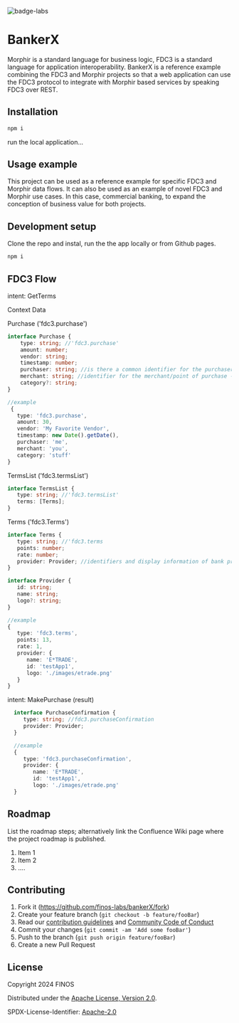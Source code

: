 ![badge-labs](https://user-images.githubusercontent.com/327285/230928932-7c75f8ed-e57b-41db-9fb7-a292a13a1e58.svg)

# BankerX

Morphir is a standard language for business logic, FDC3 is a standard language for application interoperability.  BankerX is a reference example combining the FDC3 and Morphir projects so that a web application can use the FDC3 protocol to integrate with Morphir based services by speaking FDC3 over REST.

## Installation

```sh
npm i

```

run the local application...

## Usage example

This project can be used as a reference example for specific FDC3 and Morphir data flows.  It can also be used as an example of novel FDC3 and Morphir use cases.  In this case, commercial banking, to expand the conception of business value for both projects.

## Development setup

Clone the repo and instal, run the the app locally or from Github pages.

```sh
npm i
```

## FDC3 Flow

intent: GetTerms

Context Data

Purchase ('fdc3.purchase')

```ts
interface Purchase {
    type: string; //'fdc3.purchase'
    amount: number;
    vendor: string;
    timestamp: number;
    purchaser: string; //is there a common identifier for the purchaser?  do we even want to include this (or is this too much PII)?
    merchant: string; //identifier for the merchant/point of purchase - is there a common identifier
    category?: string;
}

//example
 {
   type: 'fdc3.purchase',
   amount: 30,
   vendor: 'My Favorite Vendor',
   timestamp: new Date().getDate(),
   purchaser: 'me',
   merchant: 'you',
   category: 'stuff' 
}

```

TermsList ('fdc3.termsList')

```ts
interface TermsList {
   type: string; //'fdc3.termsList'
   terms: [Terms];
}
```

Terms ('fdc3.Terms')

```ts
interface Terms {
   type: string; //'fdc3.terms
   points: number;
   rate: number;
   provider: Provider; //identifiers and display information of bank providing terms 
}

interface Provider {
   id: string;
   name: string;
   logo?: string;
}

//example
{
   type: 'fdc3.terms',
   points: 13,
   rate: 1,
   provider: {
      name: 'E*TRADE',
      id: 'testApp1',
      logo: './images/etrade.png'
   }   
}

```

intent: MakePurchase (result)
 
 ```ts 
   interface PurchaseConfirmation {
      type: string; //fdc3.purchaseConfirmation
      provider: Provider;
   }

   //example
   {
      type: 'fdc3.purchaseConfirmation',
      provider: {
         name: 'E*TRADE',
         id: 'testApp1',
         logo: './images/etrade.png'
   }   

 ```
## Roadmap

List the roadmap steps; alternatively link the Confluence Wiki page where the project roadmap is published.

1. Item 1
2. Item 2
3. ....

## Contributing

1. Fork it (<https://github.com/finos-labs/bankerX/fork>)
2. Create your feature branch (`git checkout -b feature/fooBar`)
3. Read our [contribution guidelines](.github/CONTRIBUTING.md) and [Community Code of Conduct](https://www.finos.org/code-of-conduct)
4. Commit your changes (`git commit -am 'Add some fooBar'`)
5. Push to the branch (`git push origin feature/fooBar`)
6. Create a new Pull Request

## License

Copyright 2024 FINOS

Distributed under the [Apache License, Version 2.0](http://www.apache.org/licenses/LICENSE-2.0).

SPDX-License-Identifier: [Apache-2.0](https://spdx.org/licenses/Apache-2.0)
